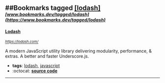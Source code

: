 ##Bookmarks tagged [[lodash]](https://www.bookmarks.dev?q=[lodash])
_<sup><sup>[www.bookmarks.dev/tagged/lodash](https://www.bookmarks.dev/tagged/lodash)</sup></sup>_
---
#### [Lodash](https://lodash.com/)
_<sup>https://lodash.com/</sup>_

A modern JavaScript utility library delivering modularity, performance, & extras. A better and faster Underscore.js.
* **tags**: [lodash](../tagged/lodash.md), [javascript](../tagged/javascript.md)
* :octocat: **[source code](https://github.com/lodash/lodash)**
---

